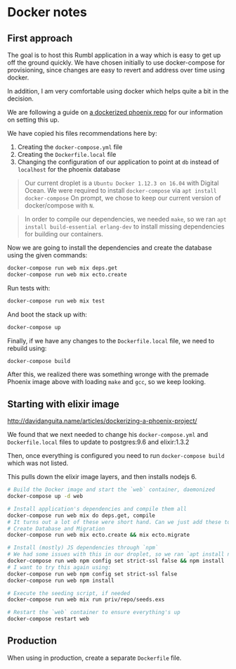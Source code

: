 # Docker notes

## First approach

The goal is to host this Rumbl application in a way which is easy to get up off the ground quickly. We have chosen initially to use docker-compose for provisioning, since changes are easy to revert and address over time using docker.

In addition, I am very comfortable using docker which helps quite a bit in the decision.

We are following a guide on [a dockerized phoenix repo](https://github.com/mrrooijen/dockerized-phoenix) for our information on setting this up.

We have copied his files recommendations here by:
 1. Creating the `docker-compose.yml` file
 2. Creating the `Dockerfile.local` file
 3. Changing the configuration of our application to point at `db` instead of `localhost` for the phoenix database

> Our current droplet is a `Ubuntu Docker 1.12.3 on 16.04` with Digital Ocean.
> We were required to install `docker-compose` via `apt install docker-compose`
> On prompt, we chose to keep our current version of docker/compose with `N`.

> In order to compile our dependencies, we needed `make`, so we ran `apt install build-essential erlang-dev` to install missing dependencies for building our containers.


Now we are going to install the dependencies and create the database using the given commands:
```bash
docker-compose run web mix deps.get
docker-compose run web mix ecto.create
```

Run tests with:
```bash
docker-compose run web mix test
```

And boot the stack up with:
```bash
docker-compose up
```

Finally, if we have any changes to the `Dockerfile.local` file, we need to rebuild using:
```bash
docker-compose build
```

After this, we realized there was something wronge with the premade Phoenix image above with loading `make` and `gcc`, so we keep looking.

## Starting with elixir image

http://davidanguita.name/articles/dockerizing-a-phoenix-project/

We found that we next needed to change his `docker-compose.yml` and `Dockerfile.local` files to update to postgres:9.6 and elixir:1.3.2 

Then, once everything is configured you need to run `docker-compose build` which was not listed.

This pulls down the elixir image layers, and then installs nodejs 6. 

```bash
# Build the Docker image and start the `web` container, daemonized
docker-compose up -d web

# Install application's dependencies and compile them all
docker-compose run web mix do deps.get, compile
# It turns out a lot of these were short hand. Can we just add these to the dockerfile?
# Create Database and Migration 
docker-compose run web mix ecto.create && mix ecto.migrate

# Install (mostly) JS dependencies through `npm`
# We had some issues with this in our droplet, so we ran `apt install nodejs npm`
docker-compose run web npm config set strict-ssl false && npm install
# I want to try this again using:
docker-compose run web npm config set strict-ssl false
docker-compose run web npm install

# Execute the seeding script, if needed
docker-compose run web mix run priv/repo/seeds.exs

# Restart the `web` container to ensure everything's up
docker-compose restart web
```

## Production

When using in production, create a separate `Dockerfile` file.


